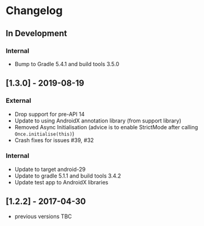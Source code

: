 # Changelog

## In Development

### Internal

- Bump to Gradle 5.4.1 and build tools 3.5.0

## [1.3.0] - 2019-08-19

### External

- Drop support for pre-API 14
- Update to using AndroidX annotation library (from support library)
- Removed Async Initialisation (advice is to enable StrictMode after calling `Once.initialise(this)`)
- Crash fixes for issues #39, #32

### Internal

- Update to target android-29
- Update to gradle 5.1.1 and build tools 3.4.2
- Update test app to AndroidX libraries

## [1.2.2] - 2017-04-30

- previous versions TBC